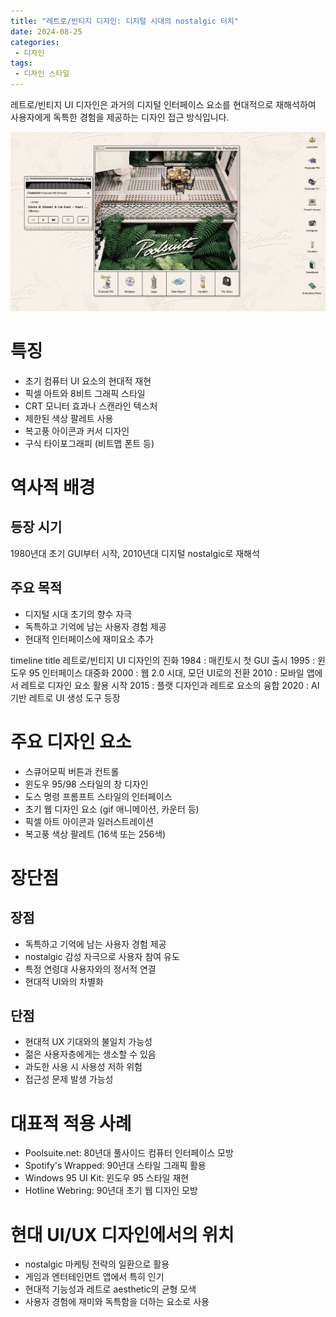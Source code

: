 ```yaml
---
title: "레트로/빈티지 디자인: 디지털 시대의 nostalgic 터치"
date: 2024-08-25
categories:
 - 디자인
tags:
 - 디자인 스타일
---
```


레트로/빈티지 UI 디자인은 과거의 디지털 인터페이스 요소를 현대적으로 재해석하여 사용자에게 독특한 경험을 제공하는 디자인 접근 방식입니다.

<img src="/assets/images/design/style/retro.png" alt="레트로/빈티지 UI 디자인 예시: 초기 컴퓨터의 UI 요소로 구성된 화면"/>

# 특징

- 초기 컴퓨터 UI 요소의 현대적 재현
- 픽셀 아트와 8비트 그래픽 스타일
- CRT 모니터 효과나 스캔라인 텍스처
- 제한된 색상 팔레트 사용
- 복고풍 아이콘과 커서 디자인
- 구식 타이포그래피 (비트맵 폰트 등)

# 역사적 배경

## 등장 시기
1980년대 초기 GUI부터 시작, 2010년대 디지털 nostalgic로 재해석

## 주요 목적
- 디지털 시대 초기의 향수 자극
- 독특하고 기억에 남는 사용자 경험 제공
- 현대적 인터페이스에 재미요소 추가

<div class="mermaid">
timeline
 title 레트로/빈티지 UI 디자인의 진화
 1984 : 매킨토시 첫 GUI 출시
 1995 : 윈도우 95 인터페이스 대중화
 2000 : 웹 2.0 시대, 모던 UI로의 전환
 2010 : 모바일 앱에서 레트로 디자인 요소 활용 시작
 2015 : 플랫 디자인과 레트로 요소의 융합
 2020 : AI 기반 레트로 UI 생성 도구 등장
</div>

# 주요 디자인 요소

- 스큐어모픽 버튼과 컨트롤
- 윈도우 95/98 스타일의 창 디자인
- 도스 명령 프롬프트 스타일의 인터페이스
- 초기 웹 디자인 요소 (gif 애니메이션, 카운터 등)
- 픽셀 아트 아이콘과 일러스트레이션
- 복고풍 색상 팔레트 (16색 또는 256색)

# 장단점

## 장점
- 독특하고 기억에 남는 사용자 경험 제공
- nostalgic 감성 자극으로 사용자 참여 유도
- 특정 연령대 사용자와의 정서적 연결
- 현대적 UI와의 차별화

## 단점
- 현대적 UX 기대와의 불일치 가능성
- 젊은 사용자층에게는 생소할 수 있음
- 과도한 사용 시 사용성 저하 위험
- 접근성 문제 발생 가능성

# 대표적 적용 사례

- Poolsuite.net: 80년대 풀사이드 컴퓨터 인터페이스 모방
- Spotify's Wrapped: 90년대 스타일 그래픽 활용
- Windows 95 UI Kit: 윈도우 95 스타일 재현
- Hotline Webring: 90년대 초기 웹 디자인 모방

# 현대 UI/UX 디자인에서의 위치

- nostalgic 마케팅 전략의 일환으로 활용
- 게임과 엔터테인먼트 앱에서 특히 인기
- 현대적 기능성과 레트로 aesthetic의 균형 모색
- 사용자 경험에 재미와 독특함을 더하는 요소로 사용